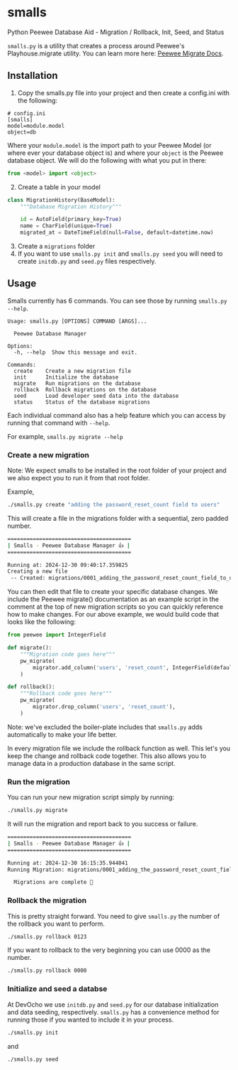 # smalls
Python Peewee Database Aid - Migration / Rollback, Init, Seed, and Status

`smalls.py` is a utility that creates a process around Peewee's Playhouse.migrate
utility.  You can learn more here: [Peewee Migrate Docs](https://peewee.readthedocs.io/en/latest/peewee/playhouse.html#migrate).

## Installation

1) Copy the smalls.py file into your project and then create a config.ini with the following:

```
# config.ini
[smalls]
model=module.model
object=db
```

Where your `module.model` is the import path to your Peewee Model (or where ever
your database object is) and where your `object` is the Peewee database object.
We will do the following with what you put in there:

```python
from <model> import <object>
```
2) Create a table in your model

```python
class MigrationHistory(BaseModel):
    """Database Migration History"""

    id = AutoField(primary_key=True)
    name = CharField(unique=True)
    migrated_at = DateTimeField(null=False, default=datetime.now)
```

3) Create a `migrations` folder
4) If you want to use `smalls.py init` and `smalls.py seed` you will need to create `initdb.py` and `seed.py` files respectively.


## Usage

Smalls currently has 6 commands.  You can see those by running `smalls.py --help`.

```
Usage: smalls.py [OPTIONS] COMMAND [ARGS]...

  Peewee Database Manager

Options:
  -h, --help  Show this message and exit.

Commands:
  create    Create a new migration file
  init      Initialize the database
  migrate   Run migrations on the database
  rollback  Rollback migrations on the database
  seed      Load developer seed data into the database
  status    Status of the database migrations
```

Each individual command also has a help feature which you can access by running that command with `--help`.

For example, `smalls.py migrate --help`

### Create a new migration

Note: We expect smalls to be installed in the root folder of your project and we
also expect you to run it from that root folder.

Example,
```bash
./smalls.py create "adding the password_reset_count field to users"
```

This will create a file in the migrations folder with a sequential, zero padded number.

```bash
=======================================
| Smalls - Peewee Database Manager 👍 |
=======================================

Running at: 2024-12-30 09:40:17.359825
Creating a new file
 -- Created: migrations/0001_adding_the_password_reset_count_field_to_users.py
```

You can then edit that file to create your specific database changes.  We
include the Peewee migrate() documentation as an example script in the comment
at the top of new migration scripts so you can quickly reference how to make
changes.  For our above example, we would build code that looks like the
following:

```python
from peewee import IntegerField

def migrate():
    """Migration code goes here"""
    pw_migrate(
        migrator.add_column('users', 'reset_count', IntegerField(default=0)),
    )

def rollback():
    """Rollback code goes here"""
    pw_migrate(
        migrator.drop_column('users', 'reset_count'),
    )
```

Note: we've excluded the boiler-plate includes that `smalls.py` adds automatically to make your life better.

In every migration file we include the rollback function as well.  This let's
you keep the change and rollback code together.  This also allows you to
manage data in a production database in the same script.

### Run the migration

You can run your new migration script simply by running:

```bash
./smalls.py migrate
```

It will run the migration and report back to you success or failure.

```bash
=======================================
| Smalls - Peewee Database Manager 👍 |
=======================================

Running at: 2024-12-30 16:15:35.944041
Running Migration: migrations/0001_adding_the_password_reset_count_field_to_users.py Successful

  Migrations are complete 🎉
```

### Rollback the migration

This is pretty straight forward.  You need to give `smalls.py` the number of the
rollback you want to perform.

```bash
./smalls.py rollback 0123
```

If you want to rollback to the very beginning you can use 0000 as the number.

```bash
./smalls.py rollback 0000
```

### Initialize and seed a databse

At DevOcho we use `initdb.py` and `seed.py` for our database initialization and
data seeding, respectively.  `smalls.py` has a convenience method for running
those if you wanted to include it in your process.

```bash
./smalls.py init
```

and

```bash
./smalls.py seed
```
